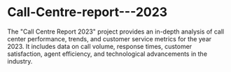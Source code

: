 # Call-Centre-report---2023
The "Call Centre Report 2023" project provides an in-depth analysis of call center performance, trends, and customer service metrics for the year 2023. It includes data on call volume, response times, customer satisfaction, agent efficiency, and technological advancements in the industry. 
